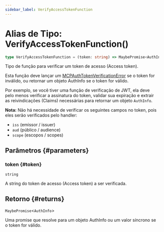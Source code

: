 ```yaml
---
sidebar_label: VerifyAccessTokenFunction
---
```


# Alias de Tipo: VerifyAccessTokenFunction()

```ts
type VerifyAccessTokenFunction = (token: string) => MaybePromise<AuthInfo>;
```

Tipo de função para verificar um token de acesso (Access token).

Esta função deve lançar um [MCPAuthTokenVerificationError](/references/js/classes/MCPAuthTokenVerificationError.md) se o token for inválido,
ou retornar um objeto AuthInfo se o token for válido.

Por exemplo, se você tiver uma função de verificação de JWT, ela deve pelo menos verificar a
assinatura do token, validar sua expiração e extrair as reivindicações (Claims) necessárias para retornar um objeto `AuthInfo`.

**Nota:** Não há necessidade de verificar os seguintes campos no token, pois eles serão verificados
pelo handler:

- `iss` (emissor / issuer)
- `aud` (público / audience)
- `scope` (escopos / scopes)

## Parâmetros {#parameters}

### token {#token}

`string`

A string do token de acesso (Access token) a ser verificada.

## Retorno {#returns}

`MaybePromise`\<`AuthInfo`\>

Uma promise que resolve para um objeto AuthInfo ou um valor síncrono se o
token for válido.